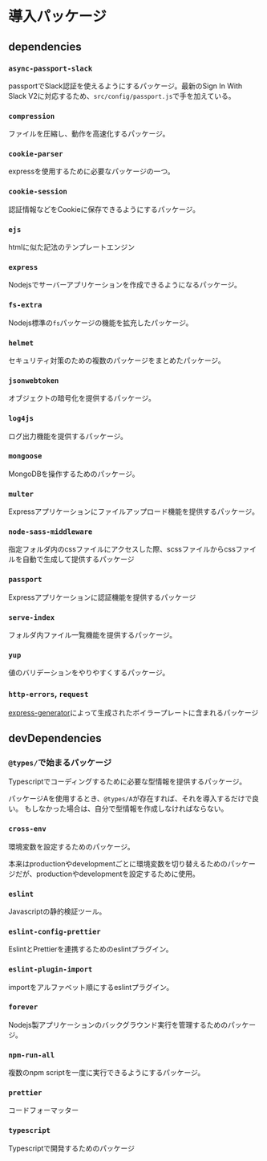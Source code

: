 # 導入パッケージ

## dependencies

### `async-passport-slack`

passportでSlack認証を使えるようにするパッケージ。最新のSign In With Slack V2に対応するため、`src/config/passport.js`で手を加えている。

### `compression`

ファイルを圧縮し、動作を高速化するパッケージ。

### `cookie-parser`

expressを使用するために必要なパッケージの一つ。

### `cookie-session`

認証情報などをCookieに保存できるようにするパッケージ。

### `ejs`

htmlに似た記法のテンプレートエンジン

### `express`

Nodejsでサーバーアプリケーションを作成できるようになるパッケージ。

### `fs-extra`

Nodejs標準の`fs`パッケージの機能を拡充したパッケージ。

### `helmet`

セキュリティ対策のための複数のパッケージをまとめたパッケージ。

### `jsonwebtoken`

オブジェクトの暗号化を提供するパッケージ。

### `log4js`

ログ出力機能を提供するパッケージ。

### `mongoose`

MongoDBを操作するためのパッケージ。

### `multer`

Expressアプリケーションにファイルアップロード機能を提供するパッケージ。

### `node-sass-middleware`

指定フォルダ内のcssファイルにアクセスした際、scssファイルからcssファイルを自動で生成して提供するパッケージ

### `passport`

Expressアプリケーションに認証機能を提供するパッケージ

### `serve-index`

フォルダ内ファイル一覧機能を提供するパッケージ。

### `yup`

値のバリデーションをやりやすくするパッケージ。

### `http-errors`, `request`

[express-generator](https://www.npmjs.com/package/express-generator)によって生成されたボイラープレートに含まれるパッケージ

## devDependencies

### `@types/`で始まるパッケージ

Typescriptでコーディングするために必要な型情報を提供するパッケージ。

パッケージAを使用するとき、`@types/A`が存在すれば、それを導入するだけで良い。
もしなかった場合は、自分で型情報を作成しなければならない。

### `cross-env`

環境変数を設定するためのパッケージ。

本来はproductionやdevelopmentごとに環境変数を切り替えるためのパッケージだが、productionやdevelopmentを設定するために使用。

### `eslint`

Javascriptの静的検証ツール。

### `eslint-config-prettier`

EslintとPrettierを連携するためのeslintプラグイン。

### `eslint-plugin-import`

importをアルファベット順にするeslintプラグイン。

### `forever`

Nodejs製アプリケーションのバックグラウンド実行を管理するためのパッケージ。

### `npm-run-all`

複数のnpm scriptを一度に実行できるようにするパッケージ。

### `prettier`

コードフォーマッター

### `typescript`

Typescriptで開発するためのパッケージ
